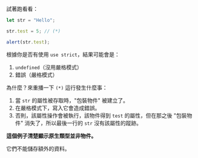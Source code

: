 試著跑看看：

```js run
let str = "Hello";

str.test = 5; // (*)

alert(str.test);
```

根據你是否有使用 `use strict`，結果可能會是：
1. `undefined`（沒用嚴格模式）
2. 錯誤（嚴格模式）

為什麼？來重播一下 `(*)` 這行發生什麼事：

1. 當 `str` 的屬性被存取時，"包裝物件" 被建立了。
2. 在嚴格模式下，寫入它會造成錯誤。
3. 否則，該屬性操作會被執行，該物件得到 `test` 的屬性，但在那之後 "包裝物件" 消失了，所以最後一行的 `str` 沒有該屬性的蹤跡。

**這個例子清楚顯示原生類型並非物件。**

它們不能儲存額外的資料。

